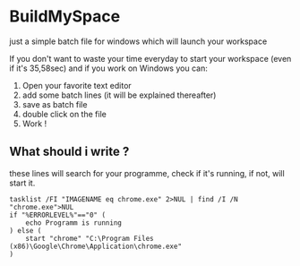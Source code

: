 # BuildMySpace
just a simple batch file for windows which will launch your workspace

If you don't want to waste your time everyday to start your workspace (even if it's 35,58sec) and if you work on Windows you can:

1. Open your favorite text editor
2. add some batch lines (it will be explained thereafter)
3. save as batch file
4. double click on the file
5. Work !


## What should i write ?

these lines will search for your programme, check if it's running, if not, will start it.

``` 
tasklist /FI "IMAGENAME eq chrome.exe" 2>NUL | find /I /N "chrome.exe">NUL
if "%ERRORLEVEL%"=="0" (
	echo Programm is running
) else (
	start "chrome" "C:\Program Files (x86)\Google\Chrome\Application\chrome.exe"
)
```

